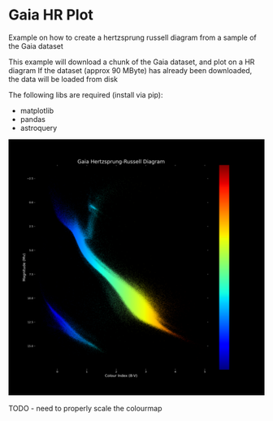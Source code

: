 # Gaia HR Plot
Example on how to create a hertzsprung russell diagram from a sample of the Gaia dataset 

This example will download a chunk of the Gaia dataset, and plot on a HR diagram
If the dataset (approx 90 MByte) has already been downloaded, the data will be loaded from disk

The following libs are required (install via pip):
- matplotlib
- pandas
- astroquery

![Example HR Plot](Hertzsprung-Russell.png "Example Plot")

TODO - need to properly scale the colourmap
